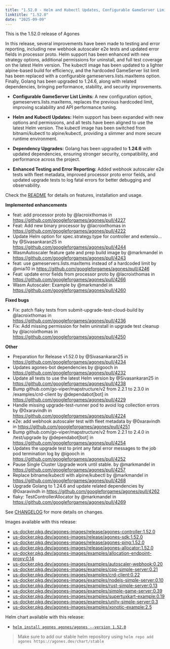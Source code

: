 ```yaml
---
title: "1.52.0 - Helm and Kubectl Updates, Configurable GameServer Limits, Golang Upgrade, and More!"
linktitle: "1.52.0"
date: "2025-09-09"
---
```


This is the 1.52.0 release of Agones

In this release, several improvements have been made to testing and error reporting, including new webhook autoscaler e2e tests and updated error fields in processor proto. Helm support has been enhanced with new strategy options, additional permissions for uninstall, and full test coverage on the latest Helm version. The kubectl image has been updated to a lighter alpine-based build for efficiency, and the hardcoded GameServer list limit has been replaced with a configurable gameservers.lists.maxItems option. Finally, Golang has been upgraded to 1.24.6, along with related dependencies, bringing performance, stability, and security improvements.

- **Configurable GameServer List Limits:** A new configuration option, gameservers.lists.maxItems, replaces the previous hardcoded limit, improving scalability and API performance tuning.

- **Helm and Kubectl Updates:** Helm support has been expanded with new options and permissions, and all tests have been aligned to use the latest Helm version. The kubectl image has been switched from bitnami/kubectl to alpine/kubectl, providing a slimmer and more secure runtime environment.

- **Dependency Upgrades:** Golang has been upgraded to **1.24.6** with updated dependencies, ensuring stronger security, compatibility, and performance across the project.

- **Enhanced Testing and Error Reporting:** Added webhook autoscaler e2e tests with fleet metadata, improved processor proto error fields, and updated upgrade tests to log fatal errors for better debugging and observability.

Check the <a href="https://github.com/googleforgames/agones/tree/release-1.52.0" >README</a> for details on features, installation and usage.

**Implemented enhancements**
* feat: add processor proto  by @lacroixthomas in https://github.com/googleforgames/agones/pull/4227
* Feat: Add new binary processor by @lacroixthomas in https://github.com/googleforgames/agones/pull/4222
* Update Helm option for spec.strategy.type for controller and extensio… by @Sivasankaran25 in https://github.com/googleforgames/agones/pull/4244
* WasmAutoscaler feature gate and prep build image by @markmandel in https://github.com/googleforgames/agones/pull/4243
* feat: use gameservers.lists.maxItems instead of a hardcoded limit by @miai10 in https://github.com/googleforgames/agones/pull/4246
* Feat: update error fields from processor proto by @lacroixthomas in https://github.com/googleforgames/agones/pull/4266
* Wasm Autoscaler: Example by @markmandel in https://github.com/googleforgames/agones/pull/4260

**Fixed bugs**
* Fix: patch flaky tests from submit-upgrade-test-cloud-build by @lacroixthomas in https://github.com/googleforgames/agones/pull/4236
* Fix: Add missing permission for helm uninstall in upgrade test cleanup by @lacroixthomas in https://github.com/googleforgames/agones/pull/4250

**Other**
* Preparation for Release v1.52.0 by @Sivasankaran25 in https://github.com/googleforgames/agones/pull/4234
* Updates agones-bot dependencies by @igooch in https://github.com/googleforgames/agones/pull/4232
* Update all tests to use the latest Helm version by @Sivasankaran25 in https://github.com/googleforgames/agones/pull/4238
* Bump github.com/go-viper/mapstructure/v2 from 2.2.1 to 2.3.0 in /examples/crd-client by @dependabot[bot] in https://github.com/googleforgames/agones/pull/4229
* Handle missing upgrade-test-runner pod to avoid log collection errors by @0xaravindh in https://github.com/googleforgames/agones/pull/4224
* e2e: add webhook autoscaler test with fleet metadata  by @0xaravindh in https://github.com/googleforgames/agones/pull/4251
* Bump github.com/go-viper/mapstructure/v2 from 2.2.1 to 2.4.0 in /test/upgrade by @dependabot[bot] in https://github.com/googleforgames/agones/pull/4254
* Updates the upgrade test to print any fatal error messages to the job pod termination log by @igooch in https://github.com/googleforgames/agones/pull/4252
* Pause Single Cluster Upgrade work until stable. by @markmandel in https://github.com/googleforgames/agones/pull/4257
* Replace bitname/kubectl with alpine/kubectl by @markmandel in https://github.com/googleforgames/agones/pull/4268
* Upgrade Golang to 1.24.6 and update related dependencies by @0xaravindh in https://github.com/googleforgames/agones/pull/4262
* flaky: TestControllerAllocator by @markmandel in https://github.com/googleforgames/agones/pull/4269

See <a href="https://github.com/googleforgames/agones/blob/release-1.52.0/CHANGELOG.md" >CHANGELOG</a> for more details on changes.

Images available with this release:

- [us-docker.pkg.dev/agones-images/release/agones-controller:1.52.0](https://us-docker.pkg.dev/agones-images/release/agones-controller:1.52.0)
- [us-docker.pkg.dev/agones-images/release/agones-sdk:1.52.0](https://us-docker.pkg.dev/agones-images/release/agones-sdk:1.52.0)
- [us-docker.pkg.dev/agones-images/release/agones-ping:1.52.0](https://us-docker.pkg.dev/agones-images/release/agones-ping:1.52.0)
- [us-docker.pkg.dev/agones-images/release/agones-allocator:1.52.0](https://us-docker.pkg.dev/agones-images/release/agones-allocator:1.52.0)
- [us-docker.pkg.dev/agones-images/examples/allocation-endpoint-proxy:0.14](https://us-docker.pkg.dev/agones-images/examples/allocation-endpoint-proxy:0.14)
- [us-docker.pkg.dev/agones-images/examples/autoscaler-webhook:0.20](https://us-docker.pkg.dev/agones-images/examples/autoscaler-webhook:0.20)
- [us-docker.pkg.dev/agones-images/examples/cpp-simple-server:0.21](https://us-docker.pkg.dev/agones-images/examples/cpp-simple-server:0.21)
- [us-docker.pkg.dev/agones-images/examples/crd-client:0.22](https://us-docker.pkg.dev/agones-images/examples/crd-client:0.22)
- [us-docker.pkg.dev/agones-images/examples/nodejs-simple-server:0.10](https://us-docker.pkg.dev/agones-images/examples/nodejs-simple-server:0.10)
- [us-docker.pkg.dev/agones-images/examples/rust-simple-server:0.13](https://us-docker.pkg.dev/agones-images/examples/rust-simple-server:0.13)
- [us-docker.pkg.dev/agones-images/examples/simple-game-server:0.39](https://us-docker.pkg.dev/agones-images/examples/simple-game-server:0.39)
- [us-docker.pkg.dev/agones-images/examples/supertuxkart-example:0.19](https://us-docker.pkg.dev/agones-images/examples/supertuxkart-example:0.19)
- [us-docker.pkg.dev/agones-images/examples/unity-simple-server:0.3](https://us-docker.pkg.dev/agones-images/examples/unity-simple-server:0.3)
- [us-docker.pkg.dev/agones-images/examples/xonotic-example:2.5](https://us-docker.pkg.dev/agones-images/examples/xonotic-example:2.5)

Helm chart available with this release:

- <a href="https://agones.dev/chart/stable/agones-1.52.0.tgz" >
  <code>helm install agones agones/agones --version 1.52.0</code></a>

> Make sure to add our stable helm repository using `helm repo add agones https://agones.dev/chart/stable`